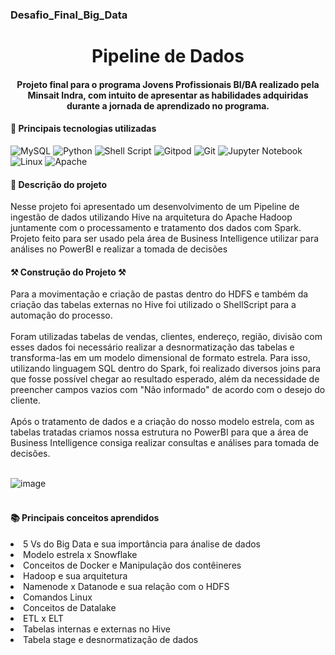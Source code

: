  ### Desafio_Final_Big_Data
 
<h1 align="center"> Pipeline de Dados </h1>
<h4 align="center">Projeto final para o programa Jovens Profissionais BI/BA realizado pela Minsait Indra, com intuito de apresentar as habilidades adquiridas durante a jornada de aprendizado no programa.</h4>
<h4 tabindex="-1" dir="auto">📌 Principais tecnologias utilizadas</h4>

![MySQL](https://img.shields.io/badge/mysql-%2300f.svg?style=for-the-badge&logo=mysql&logoColor=white) ![Python](https://img.shields.io/badge/python-3670A0?style=for-the-badge&logo=python&logoColor=ffdd54) ![Shell Script](https://img.shields.io/badge/shell_script-%23121011.svg?style=for-the-badge&logo=gnu-bash&logoColor=white) ![Gitpod](https://img.shields.io/badge/gitpod-f06611.svg?style=for-the-badge&logo=gitpod&logoColor=white) ![Git](https://img.shields.io/badge/GIT-E44C30?style=for-the-badge&logo=git&logoColor=white) ![Jupyter Notebook](https://img.shields.io/badge/jupyter-%23FA0F00.svg?style=for-the-badge&logo=jupyter&logoColor=white) ![Linux](https://img.shields.io/badge/Linux-FCC624?style=for-the-badge&logo=linux&logoColor=black) ![Apache](https://img.shields.io/badge/apache-%23D42029.svg?style=for-the-badge&logo=apache&logoColor=white)

<h4 tabindex="-1" dir="auto"></a> 📍 Descrição do projeto</h4>

Nesse projeto foi apresentado um desenvolvimento de um Pipeline de ingestão de dados utilizando Hive na arquitetura do Apache Hadoop juntamente com o processamento e tratamento dos dados com Spark. Projeto feito para ser usado pela área de Business Intelligence utilizar para análises no PowerBI e realizar a tomada de decisões


<h4 tabindex="-1" dir="auto">⚒️ Construção do Projeto ⚒️</h4>
Para a movimentação e criação de pastas dentro do HDFS e também da criação das tabelas externas no Hive foi utilizado o ShellScript para a automação do processo.
<br></br>
Foram utilizadas tabelas de vendas, clientes, endereço, região, divisão com esses dados foi necessário realizar a desnormatização das tabelas e transforma-las em um modelo dimensional de formato estrela.
Para isso, utilizando linguagem SQL dentro do Spark, foi realizado diversos joins para que fosse possível chegar ao resultado esperado, além da necessidade de preencher campos vazios com "Não informado" de acordo com o desejo do cliente.
<br></br>
Após o tratamento de dados e a criação do nosso modelo estrela, com as tabelas tratadas criamos nossa estrutura no PowerBI para que a área de Business Intelligence consiga realizar consultas e análises para tomada de decisões.
<br></br>

![image](https://user-images.githubusercontent.com/126920974/230743241-db2c1ee3-cc80-432c-9803-c641f210c64f.png)
<br></br>
<h4 tabindex="-1" dir="auto">📚 Principais conceitos aprendidos</h4>
<li> 5 Vs do Big Data e sua importância para ánalise de dados </li>
<li> Modelo estrela x Snowflake </li>
<li> Conceitos de Docker e Manipulação dos contêineres </li>
<li> Hadoop e sua arquitetura </li>
<li> Namenode x Datanode e sua relação com o HDFS </li>
<li> Comandos Linux </li>
<li> Conceitos de Datalake </li>
<li> ETL x ELT </li>
<li> Tabelas internas e externas no Hive </li>
<li> Tabela stage e desnormatização de dados </li>

